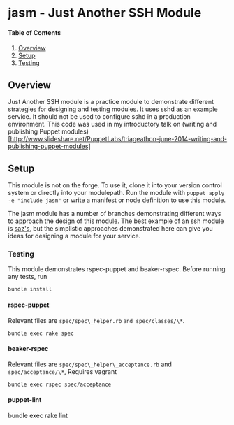 # jasm - Just Another SSH Module

#### Table of Contents

1. [Overview](#overview)
2. [Setup](#setup)
3. [Testing](#testing)

## Overview

Just Another SSH module is a practice module to demonstrate different strategies for
designing and testing modules. It uses sshd as an example service. It should
not be used to configure sshd in a production environment. This code was used
in my introductory talk on (writing and publishing Puppet modules)[http://www.slideshare.net/PuppetLabs/triageathon-june-2014-writing-and-publishing-puppet-modules]

## Setup

This module is not on the forge. To use it, clone it into your version control
system or directly into your modulepath. Run the module with `puppet apply
-e "include jasm"` or write a manifest or node definition to use this module.

The jasm module has a number of branches demonstrating different ways to approach
the design of this module. The best example of an ssh module is
[saz's](https://github.com/saz/puppet-ssh), but the simplistic approaches
demonstrated here can give you ideas for designing a module for your service.

### Testing

This module demonstrates rspec-puppet and beaker-rspec. Before running any tests, run

```
bundle install
```

#### rspec-puppet

Relevant files are `spec/spec\_helper.rb` `and spec/classes/\*`.

```
bundle exec rake spec
```

#### beaker-rspec

Relevant files are `spec/spec\_helper\_acceptance.rb` and `spec/acceptance/\*`, Requires vagrant

```
bundle exec rspec spec/acceptance
```

#### puppet-lint

bundle exec rake lint
